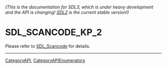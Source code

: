 ###### (This is the documentation for SDL3, which is under heavy development and the API is changing! [SDL2](https://wiki.libsdl.org/SDL2/) is the current stable version!)
# SDL_SCANCODE_KP_2

Please refer to [SDL_Scancode](SDL_Scancode) for details.

----
[CategoryAPI](CategoryAPI), [CategoryAPIEnumerators](CategoryAPIEnumerators)

